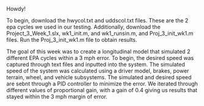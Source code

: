 Howdy!

To begin, download the  hwycol.txt and uddscol.txt files. These are the 2 epa cycles we used in our testing. Additionally, download the Project_3_Week_1.slx, wk1_init.m, and wk1_runsin.m, and Proj_3_init_wk1.m files. Run the Proj_3_init_wk1.m file to obtain results.

The goal of this week was to create a longitudinal model that simulated 2 different EPA cycles within a 3 mph error. To begin, the desired speed was captured through text files and inputted into the system. The simulated speed of the system was calculated using a driver model, brakes, power terrain, wheel, and vehicle subsystems. The simulated and desired speed are sebnt through a PID controller to minimize the error. We iterated through different values of proportional gain, with a gain of 0.4 giving us results that stayed within the 3 mph margin of error. 
